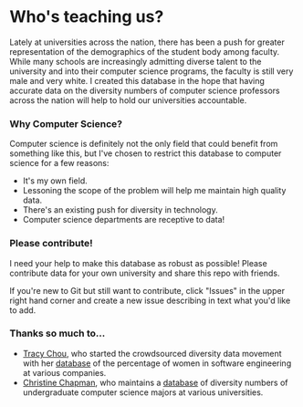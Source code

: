 # Who's teaching us?

Lately at universities across the nation, there has been a push for greater representation of the demographics of the student body among faculty. While many schools are increasingly admitting diverse talent to the university and into their computer science programs, the faculty is still very male and very white. I created this database in the hope that having accurate data on the diversity numbers of computer science professors across the nation will help to hold our universities accountable. 

### Why Computer Science?
Computer science is definitely not the only field that could benefit from something like this, but I've chosen to restrict this database to computer science for a few reasons:
- It's my own field.
- Lessoning the scope of the problem will help me maintain high quality data.
- There's an existing push for diversity in technology.
- Computer science departments are receptive to data!

### Please contribute!
I need your help to make this database as robust as possible! Please contribute data for your own university and share this repo with friends.

If you're new to Git but still want to contribute, click "Issues" in the upper right hand corner and create a new issue describing in text what you'd like to add.

### Thanks so much to...
- [Tracy Chou](https://github.com/triketora), who started the crowdsourced diversity data movement with her [database](https://github.com/triketora/women-in-software-eng) of the percentage of women in software engineering at various companies.
- [Christine Chapman](https://github.com/czchapma), who maintains a [database](https://github.com/czchapma/college-diversity-data) of diversity numbers of undergraduate computer science majors at various universities.
